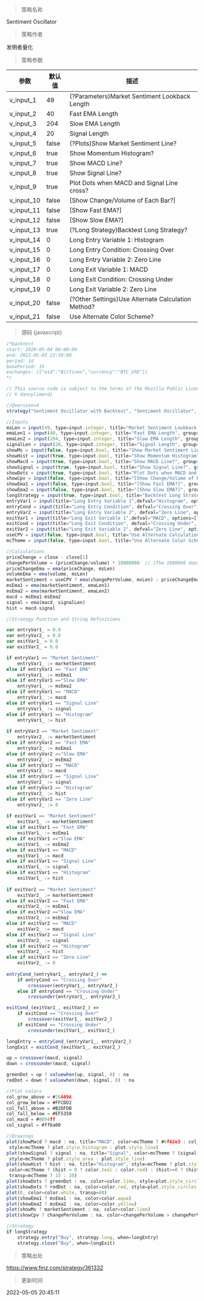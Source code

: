 
> 策略名称

Sentiment Oscillator

> 策略作者

发明者量化



> 策略参数



|参数|默认值|描述|
|----|----|----|
|v_input_1|49|(?Parameters)Market Sentiment Lookback Length|
|v_input_2|40|Fast EMA Length|
|v_input_3|204|Slow EMA Length|
|v_input_4|20|Signal Length|
|v_input_5|false|(?Plots)Show Market Sentiment Line?|
|v_input_6|true|Show Momentum Histogram?|
|v_input_7|true|Show MACD Line?|
|v_input_8|true|Show Signal Line?|
|v_input_9|true|Plot Dots when MACD and Signal Line cross?|
|v_input_10|false|[Show Change/Volume of Each Bar?]|
|v_input_11|false|[Show Fast EMA?]|
|v_input_12|false|[Show Slow EMA?]|
|v_input_13|true|(?Long Strategy)Backtest Long Strategy?|
|v_input_14|0|Long Entry Variable 1: Histogram|Fast EMA|Slow EMA|MACD|Signal Line|Market Sentiment|
|v_input_15|0|Long Entry Condition: Crossing Over|Crossing Under|
|v_input_16|0|Long Entry Variable 2: Zero Line|Fast EMA|Slow EMA|MACD|Signal Line|Histogram|Market Sentiment|
|v_input_17|0|Long Exit Variable 1: MACD|Fast EMA|Slow EMA|Market Sentiment|Signal Line|Histogram|
|v_input_18|0|Long Exit Condition: Crossing Under|Crossing Over|
|v_input_19|0|Long Exit Variable 2: Zero Line|Fast EMA|Slow EMA|MACD|Signal Line|Histogram|Market Sentiment|
|v_input_20|false|(?Other Settings)Use Alternate Calculation Method?|
|v_input_21|false|Use Alternate Color Scheme?|


> 源码 (javascript)

``` javascript
/*backtest
start: 2020-05-04 00:00:00
end: 2022-05-03 23:59:00
period: 1d
basePeriod: 1h
exchanges: [{"eid":"Bitfinex","currency":"BTC_USD"}]
*/

// This source code is subject to the terms of the Mozilla Public License 2.0 at https://mozilla.org/MPL/2.0/
// © dannylimardi

//@version=4
strategy("Sentiment Oscillator with Backtest", "Sentiment Oscillator", overlay=false)

//Inputs
msLen = input(49, type=input.integer, title="Market Sentiment Lookback Length", group="Parameters")
emaLen1 = input(40, type=input.integer, title="Fast EMA Length", group="Parameters")
emaLen2 = input(204, type=input.integer, title="Slow EMA Length", group="Parameters")
signalLen = input(20, type=input.integer, title="Signal Length", group="Parameters")
showMs = input(false, type=input.bool, title="Show Market Sentiment Line?", group="Plots")
showHist = input(true, type=input.bool, title="Show Momentum Histogram?", group="Plots")
showMacd = input(true, type=input.bool, title="Show MACD Line?", group="Plots")
showSignal = input(true, type=input.bool, title="Show Signal Line?", group="Plots")
showDots = input(true, type=input.bool, title="Plot Dots when MACD and Signal Line cross?", group="Plots")
showCpv = input(false, type=input.bool, title="[Show Change/Volume of Each Bar?]", group="Plots")
showEma1 = input(false, type=input.bool, title="[Show Fast EMA?]", group="Plots")
showEma2 = input(false, type=input.bool, title="[Show Slow EMA?]", group="Plots")
longStrategy = input(true, type=input.bool, title="Backtest Long Strategy?", group="Long Strategy")
entryVar1 = input(title="Long Entry Variable 1",defval="Histogram", options=["Market Sentiment", "Fast EMA", "Slow EMA", "MACD", "Signal Line", "Histogram"], group="Long Strategy")
entryCond = input(title="Long Entry Condition", defval="Crossing Over", options=["Crossing Over", "Crossing Under"], group="Long Strategy")
entryVar2 = input(title="Long Entry Variable 2", defval="Zero Line", options=["Market Sentiment", "Fast EMA", "Slow EMA", "MACD", "Signal Line", "Histogram", "Zero Line"], group="Long Strategy")
exitVar1 = input(title="Long Exit Variable 1",defval="MACD", options=["Market Sentiment", "Fast EMA", "Slow EMA", "MACD", "Signal Line", "Histogram"], group="Long Strategy")
exitCond = input(title="Long Exit Condition", defval="Crossing Under", options=["Crossing Over", "Crossing Under"], group="Long Strategy")
exitVar2 = input(title="Long Exit Variable 2", defval="Zero Line", options=["Market Sentiment", "Fast EMA", "Slow EMA", "MACD", "Signal Line", "Histogram", "Zero Line"], group="Long Strategy")
useCPV = input(false, type=input.bool, title="Use Alternate Calculation Method?", group="Other Settings", tooltip="If checked, the Market Sentiment will be the EMA of Change Per Volume of each bar, instead of the default calculation method (Price Change EMA divided by Volume EMA). The alternate method may be slightly more responsive, but will result in bigger fluctuations when there is a huge change in volume. If this method is checked, I recommend changing the Long Exit Strategy to 'Signal Line Crossing Under Zero'.")
mcTheme = input(false, type=input.bool, title="Use Alternate Color Scheme?", group="Other Settings", tooltip="If checked, the MACD, Signal, and Histogram will all be plotted as areas and histograms")

//Calculations
priceChange = close - close[1]
changePerVolume = (priceChange/volume) * 10000000  // (The 1000000 doesn't have any significance, it's just to avoid color-change errors when the values are too small.)
priceChangeEma = ema(priceChange, msLen)
volumeEma = ema(volume, msLen)
marketSentiment = useCPV ? ema(changePerVolume, msLen) : priceChangeEma/volumeEma * 1000000000
msEma1 = ema(marketSentiment, emaLen1)
msEma2 = ema(marketSentiment, emaLen2)
macd = msEma1-msEma2
signal = ema(macd, signalLen)
hist = macd-signal

//Strategy Function and String Definitions

var entryVar1_ = 0.0
var entryVar2_ = 0.0
var exitVar1_ = 0.0
var exitVar2_ = 0.0

if entryVar1 == "Market Sentiment" 
    entryVar1_ := marketSentiment
else if entryVar1 == "Fast EMA"
    entryVar1_ := msEma1
else if entryVar1 =="Slow EMA"
    entryVar1_ := msEma2
else if entryVar1 == "MACD"
    entryVar1_ := macd
else if entryVar1 == "Signal Line" 
    entryVar1_ := signal
else if entryVar1 == "Histogram" 
    entryVar1_ := hist
    
if entryVar2 == "Market Sentiment" 
    entryVar2_ := marketSentiment
else if entryVar2 == "Fast EMA"
    entryVar2_ := msEma1
else if entryVar2 =="Slow EMA"
    entryVar2_ := msEma2
else if entryVar2 == "MACD"
    entryVar2_ := macd
else if entryVar2 == "Signal Line" 
    entryVar2_ := signal
else if entryVar2 == "Histogram" 
    entryVar2_ := hist
else if entryVar2 == "Zero Line"
    entryVar2_ := 0
    
if exitVar1 == "Market Sentiment" 
    exitVar1_ := marketSentiment
else if exitVar1 == "Fast EMA"
    exitVar1_ := msEma1
else if exitVar1 =="Slow EMA"
    exitVar1_ := msEma2
else if exitVar1 == "MACD"
    exitVar1_ := macd
else if exitVar1 == "Signal Line" 
    exitVar1_ := signal
else if exitVar1 == "Histogram" 
    exitVar1_ := hist
    
if exitVar2 == "Market Sentiment" 
    exitVar2_ := marketSentiment
else if exitVar2 == "Fast EMA"
    exitVar2_ := msEma1
else if exitVar2 =="Slow EMA"
    exitVar2_ := msEma2
else if exitVar2 == "MACD"
    exitVar2_ := macd
else if exitVar2 == "Signal Line" 
    exitVar2_ := signal
else if exitVar2 == "Histogram" 
    exitVar2_ := hist
else if exitVar2 == "Zero Line"
    exitVar2_ := 0
    
entryCond_(entryVar1_, entryVar2_) =>
    if entryCond == "Crossing Over"
        crossover(entryVar1_, entryVar2_)
    else if entryCond == "Crossing Under"
        crossunder(entryVar1_, entryVar2_)

exitCond_(exitVar1_, exitVar2_) =>
    if exitCond == "Crossing Over"
        crossover(exitVar1_, exitVar2_)
    if exitCond == "Crossing Under"
        crossunder(exitVar1_, exitVar2_)

longEntry = entryCond_(entryVar1_, entryVar2_)
longExit = exitCond_(exitVar1_, exitVar2_)

up = crossover(macd, signal)
down = crossunder(macd, signal)

greenDot = up ? valuewhen(up, signal, 0) : na
redDot = down ? valuewhen(down, signal, 0) : na

//Plot colors
col_grow_above = #26A69A
col_grow_below = #FFCDD2
col_fall_above = #B2DFDB
col_fall_below = #EF5350
col_macd = #0094ff
col_signal = #ff6a00

//Drawings
plot(showMacd ? macd : na, title="MACD", color=mcTheme ? #6f62e3 : col_macd, transp=mcTheme ? 15 : 0,
 style=mcTheme ? plot.style_histogram : plot.style_line)
plot(showSignal ? signal : na, title="Signal", color=mcTheme ? (signal > 0 ? color.blue : color.orange) : col_signal, transp=mcTheme ? 85 : 0,
 style=mcTheme ? plot.style_area : plot.style_line)
plot(showHist ? hist : na, title="Histogram", style=mcTheme ? plot.style_columns : plot.style_area, 
 color=mcTheme ? (hist > 0 ? color.teal : color.red) : (hist>=0 ? (hist[1] < hist ? col_grow_above : col_fall_above) : (hist[1] < hist ? col_grow_below : col_fall_below)), 
 transp=mcTheme ? 15 : 20)
plot(showDots ? greenDot : na, color=color.lime, style=plot.style_circles, linewidth=5, transp=40)
plot(showDots ? redDot : na, color=color.red, style=plot.style_circles, linewidth=5, transp=40)
plot(0, color=color.white, transp=80)
plot(showEma1 ? msEma1 : na, color=color.aqua)
plot(showEma2 ? msEma2 : na, color=color.yellow)
plot(showMs ? marketSentiment : na, color=color.lime)
plot(showCpv ? changePerVolume : na, color=changePerVolume > changePerVolume[1] ? color.teal : color.red)

//Strategy
if longStrategy
    strategy.entry("Buy", strategy.long, when=longEntry)
    strategy.close("Buy", when=longExit)

```

> 策略出处

https://www.fmz.com/strategy/361332

> 更新时间

2022-05-05 20:45:11
